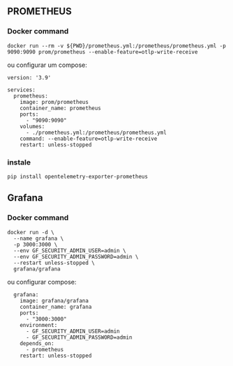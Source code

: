 ## PROMETHEUS
### Docker command
```shell
docker run --rm -v ${PWD}/prometheus.yml:/prometheus/prometheus.yml -p 9090:9090 prom/prometheus --enable-feature=otlp-write-receive
```
ou configurar um compose:

```shell
version: '3.9'

services:
  prometheus:
    image: prom/prometheus
    container_name: prometheus
    ports:
      - "9090:9090"
    volumes:
      - ./prometheus.yml:/prometheus/prometheus.yml
    command: --enable-feature=otlp-write-receive
    restart: unless-stopped

```

### instale
```shell
pip install opentelemetry-exporter-prometheus
```

## Grafana
### Docker command
```shell
docker run -d \
  --name grafana \
  -p 3000:3000 \
  --env GF_SECURITY_ADMIN_USER=admin \
  --env GF_SECURITY_ADMIN_PASSWORD=admin \
  --restart unless-stopped \
  grafana/grafana
```
ou configurar compose:
```shell
  grafana:
    image: grafana/grafana
    container_name: grafana
    ports:
      - "3000:3000"
    environment:
      - GF_SECURITY_ADMIN_USER=admin 
      - GF_SECURITY_ADMIN_PASSWORD=admin 
    depends_on:
      - prometheus
    restart: unless-stopped
```